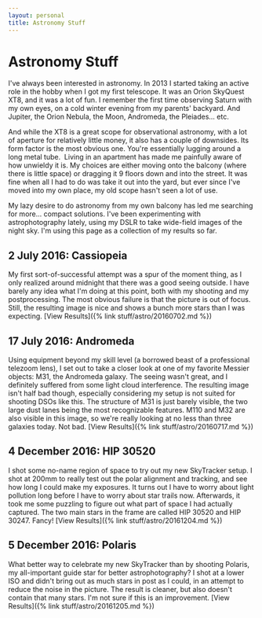 ```yaml
---
layout: personal
title: Astronomy Stuff
---
```


# Astronomy Stuff

I've always been interested in astronomy. In 2013 I started taking an active role in the hobby when I got my first telescope. It was an Orion SkyQuest XT8, and it was a lot of fun. I remember the first time observing Saturn with my own eyes, on a cold winter evening from my parents' backyard. And Jupiter, the Orion Nebula, the Moon, Andromeda, the Pleiades... etc.

And while the XT8 is a great scope for observational astronomy, with a lot of aperture for relatively little money, it also has a couple of downsides. Its form factor is the most obvious one. You're essentially lugging around a long metal tube.  Living in an apartment has made me painfully aware of how unwieldy it is. My choices are either moving onto the balcony (where there is little space) or dragging it 9 floors down and into the street. It was fine when all I had to do was take it out into the yard, but ever since I've moved into my own place, my old scope hasn't seen a lot of use.

My lazy desire to do astronomy from my own balcony has led me searching for more... compact solutions. I've been experimenting with astrophotography lately, using my DSLR to take wide-field images of the night sky. I'm using this page as a collection of my results so far.

## 2 July 2016: Cassiopeia

My first sort-of-successful attempt was a spur of the moment thing, as I only realized around midnight that there was a good seeing outside. I have barely any idea what I'm doing at this point, both with my shooting and my postprocessing. The most obvious failure is that the picture is out of focus. Still, the resulting image is nice and shows a bunch more stars than I was expecting. [View Results]({% link stuff/astro/20160702.md %})

## 17 July 2016: Andromeda

Using equipment beyond my skill level (a borrowed beast of a professional telezoom lens), I set out to take a closer look at one of my favorite Messier objects: M31, the Andromeda galaxy. The seeing wasn't great, and I definitely suffered from some light cloud interference. The resulting image isn't half bad though, especially considering my setup is not suited for shooting DSOs like this. The structure of M31 is just barely visible, the two large dust lanes being the most recognizable features. M110 and M32 are also visible in this image, so we're really looking at no less than three galaxies today. Not bad. [View Results]({% link stuff/astro/20160717.md %})

## 4 December 2016: HIP 30520

I shot some no-name region of space to try out my new SkyTracker setup. I shot at 200mm to really test out the polar alignment and tracking, and see how long I could make my exposures. It turns out I have to worry about light pollution long before I have to worry about star trails now. Afterwards, it took me some puzzling to figure out what part of space I had actually captured. The two main stars in the frame are called HIP 30520 and HIP 30247\. Fancy! [View Results]({% link stuff/astro/20161204.md %})

## 5 December 2016: Polaris

What better way to celebrate my new SkyTracker than by shooting Polaris, my all-important guide star for better astrophotography? I shot at a lower ISO and didn't bring out as much stars in post as I could, in an attempt to reduce the noise in the picture. The result is cleaner, but also doesn't contain that many stars. I'm not sure if this is an improvement. [View Results]({% link stuff/astro/20161205.md %})
